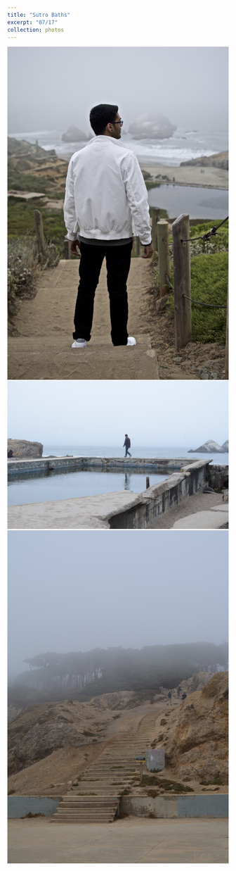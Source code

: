 ```yaml
---
title: "Sutro Baths"
excerpt: "07/17"
collection: photos
---
```


<img src="/images/portfolio/sutrobaths/man.jpg">

<img src="/images/portfolio/sutrobaths/random.jpg">

<img src="/images/portfolio/sutrobaths/ghoststeps.jpg">
